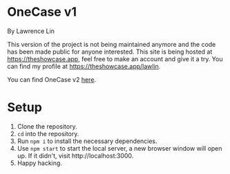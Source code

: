 # OneCase v1

By Lawrence Lin

This version of the project is not being maintained anymore and the code has been made public for anyone interested. This site is being hosted at https://theshowcase.app, feel free to make an account and give it a try. You can find my profile at https://theshowcase.app/lawlin. 

You can find OneCase v2 [here](https://github.com/law-lin/onecase-v2).

# Setup
1. Clone the repository.
2. `cd` into the repository.
3. Run `npm i` to install the necessary dependencies.
4. Use `npm start` to start the local server, a new browser window will open up. If it didn't, visit http://localhost:3000.
5. Happy hacking. 
